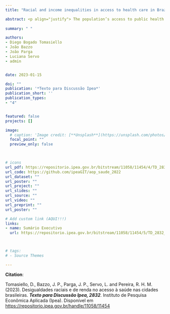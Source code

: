 ```yaml
---
title: "Racial and income inequalities in access to health care in Brazilian cities [PORT]"

abstract: <p align="justify"> The population’s access to public health services contribute to reducing disease prevalence and raising life expectancy. In Brazil, the Sistema Único de Saúde (SUS) is guided by the principles of universality and integrality of care to all health needs. Despite the advances of the SUS, it faces permanent challenges in planning the coverage and equity of health services to reduce, spatial, and income inequalities in access to health care. Several studies explore the spatial dimension of socioeconomic inequalities in access to health services in Brazil, but few analyze inequalities within urban areas and bring evidence of racial inequalities. This study aims to contribute to this debate by presenting the first large-scale study analyzing in high spatial resolution the social and racial inequalities in access to health services in Brazil. The analysis covers access to public services of primary care and high complexity by public transport, car and on foot, considering the year 2019 in the 20 largest cities in Brazil. It presents detailed descriptive analyses on spatial inequalities of access to health care facilities within cities and on social inequalities considering the intersectionality. between income levels and color/race. The results show that the distribution patterns of population, health facilities, and transportation networks in the largest Brazilian cities contribute to unequal access to health services. In general, the low-income population, regardless of race, has greater accessibility to primary care services due to their greater capillarity of these services. By contrast, the high-income population, mostly white, has greater accessibility to highly complex health services, due to the spatial concentration of these services and population groups in the central regions of major urban centers. The results of this study contribute to a better understanding of the geographical dimension of inequalities in access to health care in the largest Brazilian cities, showing how universal access to this essential service is conditioned by social, economic, and transportation-related factors. </p>
  
summary: " "

authors:
- Diego Bogado Tomasiello
- João Bazzo
- João Parga
- Luciana Servo
- admin


date: 2023-01-15

doi: ""
publication: '*Texto para Discussão Ipea*'
publication_short: ''
publication_types:
- "4"


featured: false
projects: []

image:
  # caption: 'Image credit: [**Unsplash**](https://unsplash.com/photos/jdD8gXaTZsc)'
  focal_point: ""
  preview_only: false


  
# icons
url_pdf: https://repositorio.ipea.gov.br/bitstream/11058/11454/4/TD_2832_Web.pdf
url_code: https://github.com/ipeaGIT/aop_saude_2022
url_dataset: ""
url_poster: ""
url_project: ""
url_slides: ""
url_source: ""
url_video: ""
url_preprint: ""
url_poster: ""

# Add custom link (AQUI!!!)
links:
- name: Sumário Executivo
  url: https://repositorio.ipea.gov.br/bitstream/11058/11454/5/TD_2832_Sumex.pdf



# tags:
# - Source Themes

---
```


__Citation__:

Tomasiello, D., Bazzo, J. P., Parga, J. P., Servo, L. and Pereira, R. H. M. (2023). Desigualdades raciais e de renda no acesso à saúde nas cidades brasileiras. ***Texto para Discussão Ipea, 2832***. Instituto de Pesquisa Econômica Aplicada (Ipea). Disponível em https://repositorio.ipea.gov.br/handle/11058/11454
